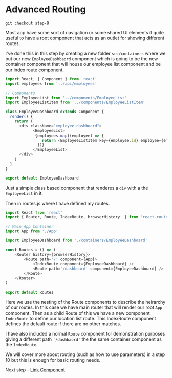 # Advanced Routing

```
git checkout step-8
```

Most app have some sort of navigation or some shared UI elements it quite useful to have a root component that acts as an outlet for showing 
different routes.

I've done this in this step by creating a new folder `src/containers` where we put our new `EmployeeDashbaord`
component which is going to be the new container component that will house our employee list component and be
our index route component.

``` javascript
import React, { Component } from 'react'
import employees from '../api/employees'

// Components
import EmployeeList from '../components/EmployeeList'
import EmployeeListItem from '../components/EmployeeListItem'

class EmployeeDashboard extends Component {
  render() {
    return (
      <div className="employee-dashboard">
            <EmployeeList>
             {employees.map((employee) => {
                return <EmployeeListItem key={employee.id} employee={employee} />
              })}
            </EmployeeList>
      </div>
    )
  }
}

export default EmployeeDashboard

```
Just a simple class based component that renderes a `div` with a the `EmployeeList` in it.

Then in routes.js where I have defined my routes.

``` javascript
import React from 'react'
import { Router, Route, IndexRoute, browserHistory  } from 'react-router'

// Main App Container
import App from './App'

import EmployeeDashboard from './containers/EmployeeDashboard'

const Routes = () => (
    <Router history={browserHistory}>
        <Route path='/' component={App}>
            <IndexRoute component={EmployeeDashboard} />
            <Route path='/dashboard' component={EmployeeDashboard} />
        </Route>
    </Router>
)

export default Routes
```

Here we use the nesting of the Route components to describe the heirarchy of our routes. In this case we have main router
that will render our root `App` component. Then as a child Route of this we have a new component `IndexRoute` to 
define our location list route. This IndexRoute component defines the default route if there are no other matches.

I have also included a normal `Route` component for demonstration purposes giving a different path `'/dashbaord'` the the same container component
as the `IndexRoute`.

We will cover more about routing (such as how to use parameters) in a step 10 but this is enough for basic routing needs.

Next step - [Link Component](09-Link-Component.md)